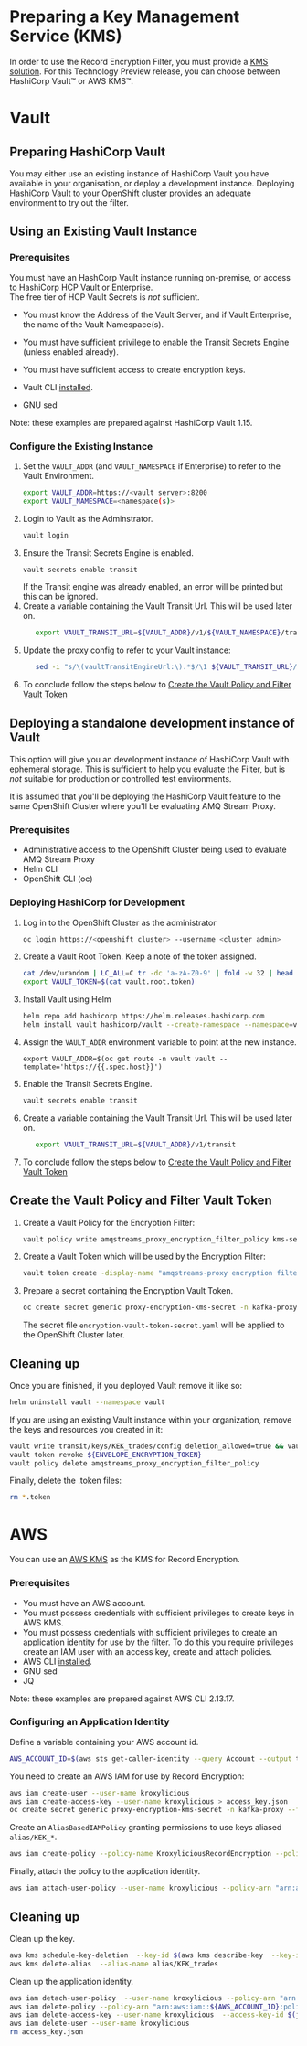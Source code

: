# Preparing a Key Management Service (KMS)

In order to use the Record Encryption Filter, you must provide a [KMS solution](./README.md).
For this Technology Preview release, you can choose between HashiCorp Vault&#8482; or AWS KMS&#8482;.

# Vault

## Preparing HashiCorp Vault

You may either use an existing instance of HashiCorp Vault you have available in your organisation, or deploy a development instance.
Deploying HashiCorp Vault to your OpenShift cluster provides an adequate environment to try out the filter.

## Using an Existing Vault Instance

### Prerequisites

You must have an HashCorp Vault instance running on-premise, or access to HashiCorp HCP Vault or Enterprise.  
The free tier of HCP Vault Secrets is *not* sufficient.

* You must know the Address of the Vault Server, and if Vault Enterprise, the name of the Vault Namespace(s).
* You must have sufficient privilege to enable the Transit Secrets Engine (unless enabled already).
* You must have sufficient access to create encryption keys.

* Vault CLI [installed](https://developer.hashicorp.com/vault/tutorials/getting-started/getting-started-install).
* GNU sed

Note: these examples are prepared against HashiCorp Vault 1.15.

### Configure the Existing Instance

1. Set the `VAULT_ADDR` (and `VAULT_NAMESPACE` if Enterprise) to refer to the Vault Environment.
   ```sh
   export VAULT_ADDR=https://<vault server>:8200
   export VAULT_NAMESPACE=<namespace(s)>
2. Login to Vault as the Adminstrator.
   ```sh
   vault login
   ```
3. Ensure the Transit Secrets Engine is enabled.
   ```sh
   vault secrets enable transit
   ```
   If the Transit engine was already enabled, an error will be printed but this can be ignored.
4. Create a variable containing the Vault Transit Url.  This will be used later on.
   ```sh
      export VAULT_TRANSIT_URL=${VAULT_ADDR}/v1/${VAULT_NAMESPACE}/transit
   ```
5. Update the proxy config to refer to your Vault instance:
   ```sh
      sed -i "s/\(vaultTransitEngineUrl:\).*$/\1 ${VAULT_TRANSIT_URL}/" */proxy/proxy-config.yaml
   ```  
6. To conclude follow the steps below to [Create the Vault Policy and Filter Vault Token](#create-the-vault-policy-and-filter-vault-token)

## Deploying a standalone development instance of Vault

This option will give you an development instance of HashiCorp Vault with ephemeral storage.  This is sufficient to help you evaluate the
Filter, but is *not* suitable for production or controlled test environments.

It is assumed that you'll be deploying the HashiCorp Vault feature to the same OpenShift Cluster where you'll be evaluating AMQ Stream Proxy.

### Prerequisites

* Administrative access to the OpenShift Cluster being used to evaluate AMQ Stream Proxy
* Helm CLI
* OpenShift CLI (oc)

### Deploying HashiCorp for Development

1. Log in to the OpenShift Cluster as the administrator
   ```sh
   oc login https://<openshift cluster> --username <cluster admin>
   ```
2. Create a Vault Root Token. Keep a note of the token assigned.
   ```sh
   cat /dev/urandom | LC_ALL=C tr -dc 'a-zA-Z0-9' | fold -w 32 | head -n 1 > vault.root.token
   export VAULT_TOKEN=$(cat vault.root.token)
   ```
3. Install Vault using Helm
   ```sh
   helm repo add hashicorp https://helm.releases.hashicorp.com
   helm install vault hashicorp/vault --create-namespace --namespace=vault --version 0.27 --values kms-setup/vault/helm-dev-values.yaml --set server.dev.devRootToken=${VAULT_TOKEN} --wait
   ```
4. Assign the `VAULT_ADDR` environment variable to point at the new instance.
   ```
   export VAULT_ADDR=$(oc get route -n vault vault --template='https://{{.spec.host}}')
   ```
5. Enable the Transit Secrets Engine.
   ```sh
   vault secrets enable transit
   ```
6. Create a variable containing the Vault Transit Url.  This will be used later on.
   ```sh
      export VAULT_TRANSIT_URL=${VAULT_ADDR}/v1/transit
   ```   
7. To conclude follow the steps below to [Create the Vault Policy and Filter Vault Token](#create-the-vault-policy-and-filter-vault-token)

## Create the Vault Policy and Filter Vault Token

1. Create a Vault Policy for the Encryption Filter:
   ```sh
   vault policy write amqstreams_proxy_encryption_filter_policy kms-setup/vault/amqstreams_proxy_encryption_filter_policy.hcl
2. Create a Vault Token which will be used by the Encryption Filter:
   ```bash
   vault token create -display-name "amqstreams-proxy encryption filter" -policy=amqstreams_proxy_encryption_filter_policy -no-default-policy -orphan -field=token > vault.encryption.token
   ```
3. Prepare a secret containing the Encryption Vault Token.
   ```sh
   oc create secret generic proxy-encryption-kms-secret -n kafka-proxy --from-file=encryption-vault-token.txt=vault.encryption.token --dry-run=client -o yaml > base/proxy/proxy-encryption-kms-secret.yaml
   ```
   The secret file `encryption-vault-token-secret.yaml` will be applied to the OpenShift Cluster later.

## Cleaning up

Once you are finished, if you deployed Vault remove it like so:

```sh
helm uninstall vault --namespace vault
```

If you are using an existing Vault instance within your organization, remove the keys and resources you created in it:

```sh
vault write transit/keys/KEK_trades/config deletion_allowed=true && vault delete transit/keys/KEK_trades
vault token revoke ${ENVELOPE_ENCRYPTION_TOKEN}
vault policy delete amqstreams_proxy_encryption_filter_policy
```

Finally, delete the .token files:
```sh
rm *.token
```

# AWS

You can use an [AWS KMS](https://docs.aws.amazon.com/kms/latest/developerguide/overview.html) as the KMS for Record Encryption.

### Prerequisites

* You must have an AWS account.
* You must possess credentials with sufficient privileges to create keys in AWS KMS.
* You must possess credentials with sufficient privileges to create an application identity for use by the filter.
  To do this you require privileges create an IAM user with an access key, create and attach policies. 
* AWS CLI [installed](https://aws.amazon.com/cli/).
* GNU sed
* JQ


Note: these examples are prepared against AWS CLI 2.13.17.

### Configuring an Application Identity

Define a variable containing your AWS account id.

```sh
AWS_ACCOUNT_ID=$(aws sts get-caller-identity --query Account --output text)
```

You need to create an AWS IAM for use by Record Encryption:

```sh
aws iam create-user --user-name kroxylicious
aws iam create-access-key --user-name kroxylicious > access_key.json
oc create secret generic proxy-encryption-kms-secret -n kafka-proxy --from-file=accessKeyId.txt=<(jq -r .AccessKey.AccessKeyId access_key.json) --from-file=secretAccessKey.txt=<(jq -r .AccessKey.SecretAccessKey access_key.json) --dry-run=client -o yaml > base/proxy/proxy-encryption-kms-secret.yaml
```

Create an `AliasBasedIAMPolicy` granting permissions to use keys aliased `alias/KEK_*`.

```sh
aws iam create-policy --policy-name KroxyliciousRecordEncryption --policy-document file://<(sed -e "s#[$]{AWS_ACCOUNT_ID}#${AWS_ACCOUNT_ID}#" kms-setup/aws/kek.policy)
```

Finally, attach the policy to the application identity.

```sh
aws iam attach-user-policy --user-name kroxylicious --policy-arn "arn:aws:iam::${AWS_ACCOUNT_ID}:policy/KroxyliciousRecordEncryption"
```

## Cleaning up

Clean up the key.

```sh
aws kms schedule-key-deletion  --key-id $(aws kms describe-key  --key-id alias/KEK_trades | jq -r .KeyMetadata.KeyId)
aws kms delete-alias  --alias-name alias/KEK_trades
```

Clean up the application identity.

```sh
aws iam detach-user-policy  --user-name kroxylicious --policy-arn "arn:aws:iam::${AWS_ACCOUNT_ID}:policy/KroxyliciousRecordEncryption"
aws iam delete-policy --policy-arn "arn:aws:iam::${AWS_ACCOUNT_ID}:policy/KroxyliciousRecordEncryption"
aws iam delete-access-key --user-name kroxylicious  --access-key-id $(jq -r .AccessKey.AccessKeyId access_key.json)
aws iam delete-user --user-name kroxylicious
rm access_key.json
```
